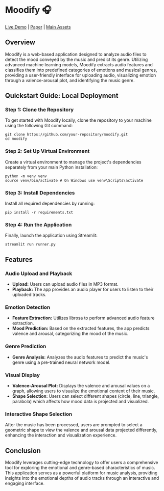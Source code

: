 # Moodify :headphones:
[Live Demo]() | [Paper](https://github.com/digitalnoma/moodify-recommender/blob/main/assets/50_038_CDS_Group_08.pdf) | [Main Assets](https://www.dropbox.com/scl/fo/gdj3c7clw9egnjyt9iu36/AN_fm12u-WLkyOGWqWRm7Xo?rlkey=7v28k1ef6fvw0icu6t1070rb4&dl=0)

## Overview
Moodify is a web-based application designed to analyze audio files to detect the mood conveyed by the music and predict its genre. Utilizing advanced machine learning models, Moodify extracts audio features and classifies them into predefined categories of emotions and musical genres, providing a user-friendly interface for uploading audio, visualizing emotion through a valence-arousal plot, and identifying the music genre.

## Quickstart Guide: Local Deployment

### Step 1: Clone the Repository
To get started with Moodify locally, clone the repository to your machine using the following Git command:
```
git clone https://github.com/your-repository/moodify.git
cd moodify
```


### Step 2: Set Up Virtual Environment
Create a virtual environment to manage the project's dependencies separately from your main Python installation:
```
python -m venv venv
source venv/bin/activate # On Windows use venv\Scripts\activate
```

### Step 3: Install Dependencies
Install all required dependencies by running:
```
pip install -r requirements.txt
```

### Step 4: Run the Application
Finally, launch the application using Streamlit:
```
streamlit run runner.py
```

## Features

### Audio Upload and Playback
- **Upload:** Users can upload audio files in MP3 format.
- **Playback:** The app provides an audio player for users to listen to their uploaded tracks.

### Emotion Detection
- **Feature Extraction:** Utilizes librosa to perform advanced audio feature extraction.
- **Mood Prediction:** Based on the extracted features, the app predicts valence and arousal, categorizing the mood of the music.

### Genre Prediction
- **Genre Analysis:** Analyzes the audio features to predict the music's genre using a pre-trained neural network model.

### Visual Display
- **Valence-Arousal Plot:** Displays the valence and arousal values on a graph, allowing users to visualize the emotional content of their music.
- **Shape Selection:** Users can select different shapes (circle, line, triangle, parabola) which affects how mood data is projected and visualized.

### Interactive Shape Selection
After the music has been processed, users are prompted to select a geometric shape to view the valence and arousal data projected differently, enhancing the interaction and visualization experience.

## Conclusion
Moodify leverages cutting-edge technology to offer users a comprehensive tool for exploring the emotional and genre-based characteristics of music. This application serves as a powerful platform for music analysis, providing insights into the emotional depths of audio tracks through an interactive and engaging interface.
